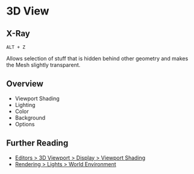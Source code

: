 # 3D View

## X-Ray

    ALT + Z

Allows selection of stuff that is hidden behind other geometry and makes the Mesh slightly transparent.

## Overview

- Viewport Shading
- Lighting
- Color
- Background
- Options

## Further Reading
- [Editors > 3D Viewport > Display > Viewport Shading](https://docs.blender.org/manual/en/latest/editors/3dview/display/shading.html)
- [Rendering > Lights > World Environment](https://docs.blender.org/manual/en/latest/render/lights/world.html)
